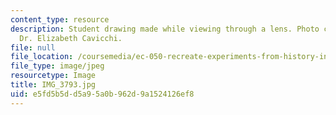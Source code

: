 ```yaml
---
content_type: resource
description: Student drawing made while viewing through a lens. Photo courtesy of
  Dr. Elizabeth Cavicchi.
file: null
file_location: /coursemedia/ec-050-recreate-experiments-from-history-inform-the-future-from-the-past-galileo-january-iap-2010/e5fd5b5dd5a95a0b962d9a1524126ef8_IMG_3793.jpg
file_type: image/jpeg
resourcetype: Image
title: IMG_3793.jpg
uid: e5fd5b5d-d5a9-5a0b-962d-9a1524126ef8
---
```

